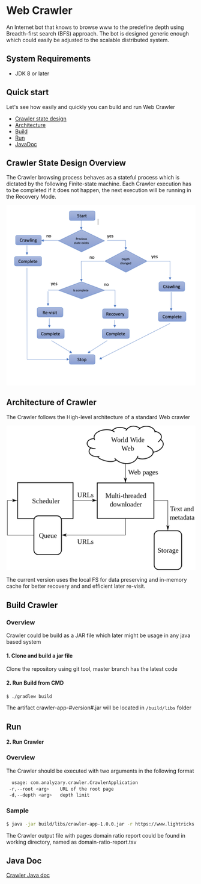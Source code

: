 # Web Crawler
An Internet bot that knows to browse www to the predefine depth using Breadth-first search (BFS) approach.
The bot is designed generic enough which could easily be adjusted to the scalable distributed system. 
## System Requirements
* JDK 8 or later

## Quick start
Let's see how easily and quickly you can build and run Web Crawler

* [Crawler state design](#design)
* [Architecture](#architecture)  
* [Build](#build)
* [Run](#run)
* [JavaDoc](#javadoc)


## <a name="design"></a>Crawler State Design Overview
   
 The Crawler browsing process behaves as a stateful process which is 
 dictated by the following Finite-state machine.
 Each Crawler execution has to be completed if it does not happen, 
 the next execution will be running in the Recovery Mode. 
 
 ![](crawling-states.png)
 
 
 ## <a name="architecture"></a>Architecture of Crawler
 
 The Crawler follows the High-level architecture of a standard Web crawler
 
 ![](clawler-work-flow.png)
 
 
 The current version uses the local FS for data preserving and in-memory cache for 
 better recovery and and efficient later re-visit.
 
  
## <a name="build"></a>Build Crawler

### Overview

 Crawler could be build as a JAR file which later might be usage in any java based system 

#### 1. Clone and build a jar file

Clone the repository using git tool, master branch has the latest code
   
#### 2. Run Build from CMD   

```bash
$ ./gradlew build 
```

The artifact crawler-app-#version#.jar will be located in `/build/libs` folder

## <a name="usage"></a>Run

#### 2. Run Crawler

### Overview
  The Crawler should be executed with two arguments in the following format
  
```bash
  usage: com.analyzary.crawler.CrawlerApplication 
 -r,--root <arg>    URL of the root page 
 -d,--depth <arg>   depth limit
```
  
### Sample
  
```bash
$ java -jar build/libs/crawler-app-1.0.0.jar -r https://www.lightricks.com -d 2 
```

The Crawler output file with pages domain ratio report
could be found in working directory, named as domain-ratio-report.tsv


## <a name="javadoc"></a>Java Doc
 
 [Crawler Java doc](https://denisvoloshin.github.io/crawler)
     
     
